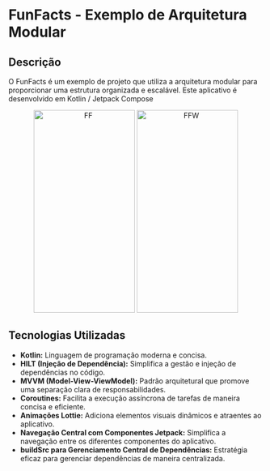 # FunFacts - Exemplo de Arquitetura Modular

## Descrição

O FunFacts é um exemplo de projeto que utiliza a arquitetura modular para proporcionar uma estrutura organizada e escalável. Este aplicativo é desenvolvido em Kotlin / Jetpack Compose

<p align="center">
  <img src="https://github.com/LeandroSSantana/Gym_vs_FastFood_Facts/assets/91376715/cadff71a-5ac7-4a26-b032-4ed7593fa984" alt="FF" width="200" height="400">
  <img src="https://github.com/LeandroSSantana/Gym_vs_FastFood_Facts/assets/91376715/e4daeb6e-c192-4fd4-a46f-03c7956e344e" alt="FFW" width="200" height="400">
</p>

## Tecnologias Utilizadas

- **Kotlin:** Linguagem de programação moderna e concisa.
- **HILT (Injeção de Dependência):** Simplifica a gestão e injeção de dependências no código.
- **MVVM (Model-View-ViewModel):** Padrão arquitetural que promove uma separação clara de responsabilidades.
- **Coroutines:** Facilita a execução assíncrona de tarefas de maneira concisa e eficiente.
- **Animações Lottie:** Adiciona elementos visuais dinâmicos e atraentes ao aplicativo.
- **Navegação Central com Componentes Jetpack:** Simplifica a navegação entre os diferentes componentes do aplicativo.
- **buildSrc para Gerenciamento Central de Dependências:** Estratégia eficaz para gerenciar dependências de maneira centralizada.
